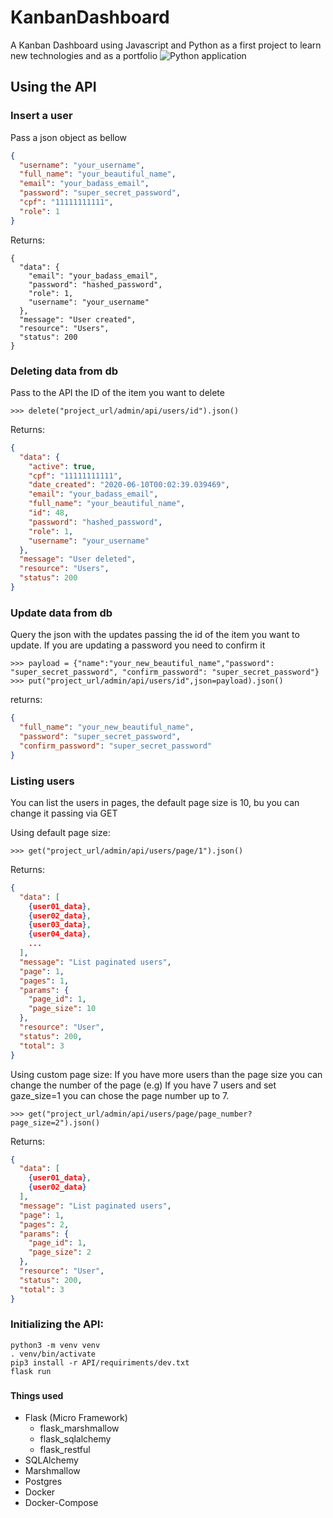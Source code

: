 # KanbanDashboard
A Kanban Dashboard using Javascript and Python as a first project to learn new technologies and as a portfolio
![Python application](https://github.com/Vinicius-Marcondes/KanbanDashboard/workflows/Python%20application/badge.svg)
## Using the API
### Insert a user 
Pass a json object as bellow
```json
{
  "username": "your_username",
  "full_name": "your_beautiful_name",
  "email": "your_badass_email",
  "password": "super_secret_password",
  "cpf": "11111111111",
  "role": 1
}
```
Returns:
```
{
  "data": {
    "email": "your_badass_email",
    "password": "hashed_password",
    "role": 1,
    "username": "your_username"
  },
  "message": "User created",
  "resource": "Users",
  "status": 200
}
```

### Deleting data from db 
Pass to the API the ID of the item you want to delete
```python3
>>> delete("project_url/admin/api/users/id").json()
```
Returns:
```json
{
  "data": {
    "active": true,
    "cpf": "11111111111",
    "date_created": "2020-06-10T00:02:39.039469",
    "email": "your_badass_email",
    "full_name": "your_beautiful_name",
    "id": 48,
    "password": "hashed_password",
    "role": 1,
    "username": "your_username"
  },
  "message": "User deleted",
  "resource": "Users",
  "status": 200
}
```
### Update data from db
Query the json with the updates passing the id of the item you want to update. If you are updating a password you need to confirm it
```python3
>>> payload = {"name":"your_new_beautiful_name","password": "super_secret_password", "confirm_password": "super_secret_password"}
>>> put("project_url/admin/api/users/id",json=payload).json()
```
returns:
```json
{
  "full_name": "your_new_beautiful_name",
  "password": "super_secret_password",
  "confirm_password": "super_secret_password"
}
```
### Listing users
You can list the users in pages, the default page size is 10, bu you can change it passing via GET

Using default page size:
```python3
>>> get("project_url/admin/api/users/page/1").json()
```
Returns:
```json
{
  "data": [
    {user01_data},
    {user02_data},
    {user03_data},
    {user04_data},
    ...  
  ],
  "message": "List paginated users",
  "page": 1,
  "pages": 1,
  "params": {
    "page_id": 1,
    "page_size": 10
  },
  "resource": "User",
  "status": 200,
  "total": 3
}
```
Using custom page size:
If you have more users than the page size you can change the number of the page (e.g) If you have 7 users and set gaze_size=1 you can chose the page number up to 7.
```python3
>>> get("project_url/admin/api/users/page/page_number?page_size=2").json()
```
Returns:
```json
{
  "data": [
    {user01_data},
    {user02_data}
  ],
  "message": "List paginated users",
  "page": 1,
  "pages": 2,
  "params": {
    "page_id": 1,
    "page_size": 2
  },
  "resource": "User",
  "status": 200,
  "total": 3
}
```
### Initializing the API:
```shell script
python3 -m venv venv
. venv/bin/activate
pip3 install -r API/requiriments/dev.txt
flask run
```

### 

#### Things used
* Flask (Micro Framework)
  * flask_marshmallow
  * flask_sqlalchemy
  * flask_restful
* SQLAlchemy
* Marshmallow
* Postgres
* Docker
* Docker-Compose
